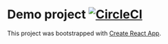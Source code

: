 # Demo project [![CircleCI](https://circleci.com/gh/tsuyo/hello-circleci-1.svg?style=svg)](https://circleci.com/gh/tsuyo/hello-circleci-1)

This project was bootstrapped with [Create React App](https://github.com/facebook/create-react-app).

